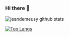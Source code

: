 ### Hi there 👋

![jeandemeusy github stats](https://github-readme-stats.vercel.app/api?username=jeandemeusy&hide_border=true&count_private=true&show_icons=true&include_all_commits=true&bg_color=0D1117&title_color=56A1F7&text_color=8B949E&icon_color=56A1F7&hide=stars)

[![Top Langs](https://github-readme-stats.vercel.app/api/top-langs/?username=jeandemeusy)](https://github.com/jeandemeusy/)
